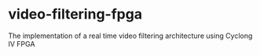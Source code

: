 # video-filtering-fpga
The implementation of a real time video filtering architecture using Cyclong IV FPGA
